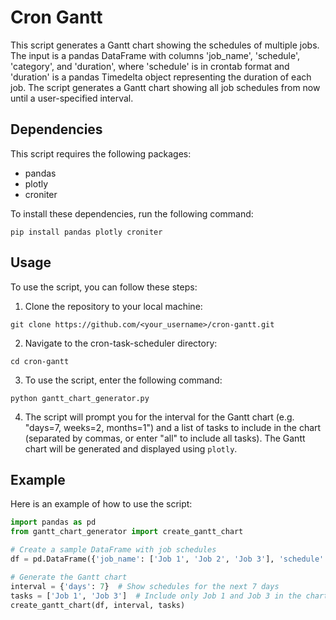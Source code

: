 # Cron Gantt

This script generates a Gantt chart showing the schedules of multiple jobs. The input is a pandas DataFrame with columns 'job_name', 'schedule', 'category', and 'duration', where 'schedule' is in crontab format and 'duration' is a pandas Timedelta object representing the duration of each job. The script generates a Gantt chart showing all job schedules from now until a user-specified interval.

## Dependencies

This script requires the following packages:

- pandas
- plotly
- croniter

To install these dependencies, run the following command:
```
pip install pandas plotly croniter
```

## Usage

To use the script, you can follow these steps:

1. Clone the repository to your local machine:
```
git clone https://github.com/<your_username>/cron-gantt.git
```

2. Navigate to the cron-task-scheduler directory:
```
cd cron-gantt
```

3. To use the script, enter the following command:
```
python gantt_chart_generator.py
```

4. The script will prompt you for the interval for the Gantt chart (e.g. "days=7, weeks=2, months=1") and a list of tasks to include in the chart (separated by commas, or enter "all" to include all tasks). The Gantt chart will be generated and displayed using `plotly`.

## Example

Here is an example of how to use the script:

```python
import pandas as pd
from gantt_chart_generator import create_gantt_chart

# Create a sample DataFrame with job schedules
df = pd.DataFrame({'job_name': ['Job 1', 'Job 2', 'Job 3'], 'schedule': ['0 0 * * *', '0 0 * * 1', '0 0 * * 2'], 'category': ['category1', 'category1', 'category2'],'duration': [pd.Timedelta(minutes=60), pd.Timedelta(minutes=30), pd.Timedelta(minutes=45)]})

# Generate the Gantt chart
interval = {'days': 7}  # Show schedules for the next 7 days
tasks = ['Job 1', 'Job 3']  # Include only Job 1 and Job 3 in the chart
create_gantt_chart(df, interval, tasks)
```